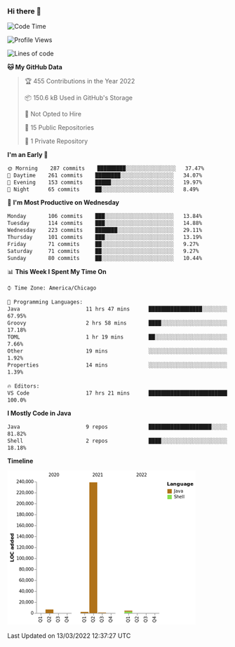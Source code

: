 ### Hi there 👋


<!--START_SECTION:waka-->
![Code Time](http://img.shields.io/badge/Code%20Time-2%2C141%20hrs%2055%20mins-blue)

![Profile Views](http://img.shields.io/badge/Profile%20Views-1-blue)

![Lines of code](https://img.shields.io/badge/From%20Hello%20World%20I%27ve%20Written-253%20Thousand%20lines%20of%20code-blue)

**🐱 My GitHub Data** 

> 🏆 455 Contributions in the Year 2022
 > 
> 📦 150.6 kB Used in GitHub's Storage 
 > 
> 🚫 Not Opted to Hire
 > 
> 📜 15 Public Repositories 
 > 
> 🔑 1 Private Repository 
 > 
**I'm an Early 🐤** 

```text
🌞 Morning    287 commits    █████████░░░░░░░░░░░░░░░░   37.47% 
🌆 Daytime    261 commits    ████████░░░░░░░░░░░░░░░░░   34.07% 
🌃 Evening    153 commits    █████░░░░░░░░░░░░░░░░░░░░   19.97% 
🌙 Night      65 commits     ██░░░░░░░░░░░░░░░░░░░░░░░   8.49%

```
📅 **I'm Most Productive on Wednesday** 

```text
Monday       106 commits    ███░░░░░░░░░░░░░░░░░░░░░░   13.84% 
Tuesday      114 commits    ███░░░░░░░░░░░░░░░░░░░░░░   14.88% 
Wednesday    223 commits    ███████░░░░░░░░░░░░░░░░░░   29.11% 
Thursday     101 commits    ███░░░░░░░░░░░░░░░░░░░░░░   13.19% 
Friday       71 commits     ██░░░░░░░░░░░░░░░░░░░░░░░   9.27% 
Saturday     71 commits     ██░░░░░░░░░░░░░░░░░░░░░░░   9.27% 
Sunday       80 commits     ██░░░░░░░░░░░░░░░░░░░░░░░   10.44%

```


📊 **This Week I Spent My Time On** 

```text
⌚︎ Time Zone: America/Chicago

💬 Programming Languages: 
Java                     11 hrs 47 mins      █████████████████░░░░░░░░   67.95% 
Groovy                   2 hrs 58 mins       ████░░░░░░░░░░░░░░░░░░░░░   17.18% 
TOML                     1 hr 19 mins        ██░░░░░░░░░░░░░░░░░░░░░░░   7.66% 
Other                    19 mins             ░░░░░░░░░░░░░░░░░░░░░░░░░   1.92% 
Properties               14 mins             ░░░░░░░░░░░░░░░░░░░░░░░░░   1.39%

🔥 Editors: 
VS Code                  17 hrs 21 mins      █████████████████████████   100.0%

```

**I Mostly Code in Java** 

```text
Java                     9 repos             ████████████████████░░░░░   81.82% 
Shell                    2 repos             ████░░░░░░░░░░░░░░░░░░░░░   18.18%

```


**Timeline**

![Chart not found](https://raw.githubusercontent.com/powercasgamer/powercasgamer/master/charts/bar_graph.png) 


 Last Updated on 13/03/2022 12:37:27 UTC
<!--END_SECTION:waka-->
